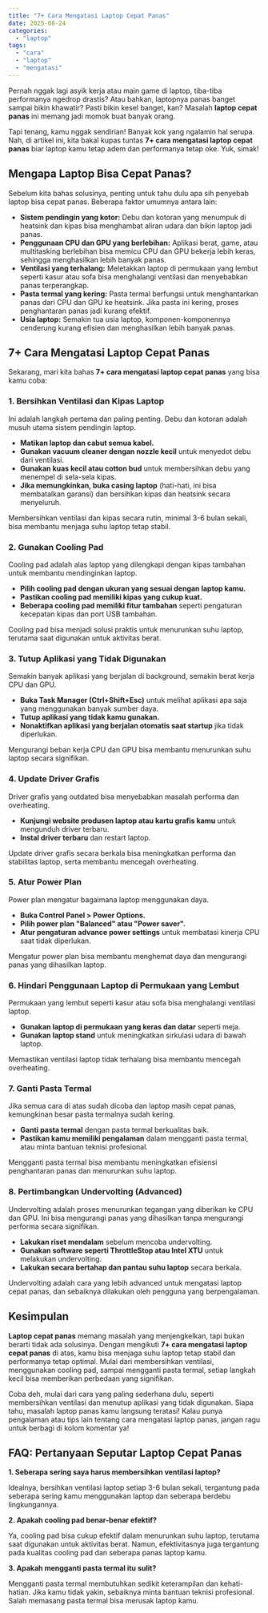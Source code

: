 ```yaml
---
title: "7+ Cara Mengatasi Laptop Cepat Panas"
date: 2025-08-24
categories: 
  - "laptop"
tags: 
  - "cara"
  - "laptop"
  - "mengatasi"
---
```


Pernah nggak lagi asyik kerja atau main game di laptop, tiba-tiba performanya ngedrop drastis? Atau bahkan, laptopnya panas banget sampai bikin khawatir? Pasti bikin kesel banget, kan? Masalah **laptop cepat panas** ini memang jadi momok buat banyak orang.

Tapi tenang, kamu nggak sendirian! Banyak kok yang ngalamin hal serupa. Nah, di artikel ini, kita bakal kupas tuntas **7+ cara mengatasi laptop cepat panas** biar laptop kamu tetap adem dan performanya tetap oke. Yuk, simak!

## Mengapa Laptop Bisa Cepat Panas?

Sebelum kita bahas solusinya, penting untuk tahu dulu apa sih penyebab laptop bisa cepat panas. Beberapa faktor umumnya antara lain:

- **Sistem pendingin yang kotor:** Debu dan kotoran yang menumpuk di heatsink dan kipas bisa menghambat aliran udara dan bikin laptop jadi panas.
- **Penggunaan CPU dan GPU yang berlebihan:** Aplikasi berat, game, atau multitasking berlebihan bisa memicu CPU dan GPU bekerja lebih keras, sehingga menghasilkan lebih banyak panas.
- **Ventilasi yang terhalang:** Meletakkan laptop di permukaan yang lembut seperti kasur atau sofa bisa menghalangi ventilasi dan menyebabkan panas terperangkap.
- **Pasta termal yang kering:** Pasta termal berfungsi untuk menghantarkan panas dari CPU dan GPU ke heatsink. Jika pasta ini kering, proses penghantaran panas jadi kurang efektif.
- **Usia laptop:** Semakin tua usia laptop, komponen-komponennya cenderung kurang efisien dan menghasilkan lebih banyak panas.

## 7+ Cara Mengatasi Laptop Cepat Panas

Sekarang, mari kita bahas **7+ cara mengatasi laptop cepat panas** yang bisa kamu coba:

### 1\. Bersihkan Ventilasi dan Kipas Laptop

Ini adalah langkah pertama dan paling penting. Debu dan kotoran adalah musuh utama sistem pendingin laptop.

- **Matikan laptop dan cabut semua kabel.**
- **Gunakan vacuum cleaner dengan nozzle kecil** untuk menyedot debu dari ventilasi.
- **Gunakan kuas kecil atau cotton bud** untuk membersihkan debu yang menempel di sela-sela kipas.
- **Jika memungkinkan, buka casing laptop** (hati-hati, ini bisa membatalkan garansi) dan bersihkan kipas dan heatsink secara menyeluruh.

Membersihkan ventilasi dan kipas secara rutin, minimal 3-6 bulan sekali, bisa membantu menjaga suhu laptop tetap stabil.

### 2\. Gunakan Cooling Pad

Cooling pad adalah alas laptop yang dilengkapi dengan kipas tambahan untuk membantu mendinginkan laptop.

- **Pilih cooling pad dengan ukuran yang sesuai dengan laptop kamu.**
- **Pastikan cooling pad memiliki kipas yang cukup kuat.**
- **Beberapa cooling pad memiliki fitur tambahan** seperti pengaturan kecepatan kipas dan port USB tambahan.

Cooling pad bisa menjadi solusi praktis untuk menurunkan suhu laptop, terutama saat digunakan untuk aktivitas berat.

### 3\. Tutup Aplikasi yang Tidak Digunakan

Semakin banyak aplikasi yang berjalan di background, semakin berat kerja CPU dan GPU.

- **Buka Task Manager (Ctrl+Shift+Esc)** untuk melihat aplikasi apa saja yang menggunakan banyak sumber daya.
- **Tutup aplikasi yang tidak kamu gunakan.**
- **Nonaktifkan aplikasi yang berjalan otomatis saat startup** jika tidak diperlukan.

Mengurangi beban kerja CPU dan GPU bisa membantu menurunkan suhu laptop secara signifikan.

### 4\. Update Driver Grafis

Driver grafis yang outdated bisa menyebabkan masalah performa dan overheating.

- **Kunjungi website produsen laptop atau kartu grafis kamu** untuk mengunduh driver terbaru.
- **Instal driver terbaru** dan restart laptop.

Update driver grafis secara berkala bisa meningkatkan performa dan stabilitas laptop, serta membantu mencegah overheating.

### 5\. Atur Power Plan

Power plan mengatur bagaimana laptop menggunakan daya.

- **Buka Control Panel > Power Options.**
- **Pilih power plan "Balanced" atau "Power saver".**
- **Atur pengaturan advance power settings** untuk membatasi kinerja CPU saat tidak diperlukan.

Mengatur power plan bisa membantu menghemat daya dan mengurangi panas yang dihasilkan laptop.

### 6\. Hindari Penggunaan Laptop di Permukaan yang Lembut

Permukaan yang lembut seperti kasur atau sofa bisa menghalangi ventilasi laptop.

- **Gunakan laptop di permukaan yang keras dan datar** seperti meja.
- **Gunakan laptop stand** untuk meningkatkan sirkulasi udara di bawah laptop.

Memastikan ventilasi laptop tidak terhalang bisa membantu mencegah overheating.

### 7\. Ganti Pasta Termal

Jika semua cara di atas sudah dicoba dan laptop masih cepat panas, kemungkinan besar pasta termalnya sudah kering.

- **Ganti pasta termal** dengan pasta termal berkualitas baik.
- **Pastikan kamu memiliki pengalaman** dalam mengganti pasta termal, atau minta bantuan teknisi profesional.

Mengganti pasta termal bisa membantu meningkatkan efisiensi penghantaran panas dan menurunkan suhu laptop.

### 8\. Pertimbangkan Undervolting (Advanced)

Undervolting adalah proses menurunkan tegangan yang diberikan ke CPU dan GPU. Ini bisa mengurangi panas yang dihasilkan tanpa mengurangi performa secara signifikan.

- **Lakukan riset mendalam** sebelum mencoba undervolting.
- **Gunakan software seperti ThrottleStop atau Intel XTU** untuk melakukan undervolting.
- **Lakukan secara bertahap dan pantau suhu laptop** secara berkala.

Undervolting adalah cara yang lebih advanced untuk mengatasi laptop cepat panas, dan sebaiknya dilakukan oleh pengguna yang berpengalaman.

## Kesimpulan

**Laptop cepat panas** memang masalah yang menjengkelkan, tapi bukan berarti tidak ada solusinya. Dengan mengikuti **7+ cara mengatasi laptop cepat panas** di atas, kamu bisa menjaga suhu laptop tetap stabil dan performanya tetap optimal. Mulai dari membersihkan ventilasi, menggunakan cooling pad, sampai mengganti pasta termal, setiap langkah kecil bisa memberikan perbedaan yang signifikan.

Coba deh, mulai dari cara yang paling sederhana dulu, seperti membersihkan ventilasi dan menutup aplikasi yang tidak digunakan. Siapa tahu, masalah laptop panas kamu langsung teratasi! Kalau punya pengalaman atau tips lain tentang cara mengatasi laptop panas, jangan ragu untuk berbagi di kolom komentar ya!

## FAQ: Pertanyaan Seputar Laptop Cepat Panas

**1\. Seberapa sering saya harus membersihkan ventilasi laptop?**

Idealnya, bersihkan ventilasi laptop setiap 3-6 bulan sekali, tergantung pada seberapa sering kamu menggunakan laptop dan seberapa berdebu lingkungannya.

**2\. Apakah cooling pad benar-benar efektif?**

Ya, cooling pad bisa cukup efektif dalam menurunkan suhu laptop, terutama saat digunakan untuk aktivitas berat. Namun, efektivitasnya juga tergantung pada kualitas cooling pad dan seberapa panas laptop kamu.

**3\. Apakah mengganti pasta termal itu sulit?**

Mengganti pasta termal membutuhkan sedikit keterampilan dan kehati-hatian. Jika kamu tidak yakin, sebaiknya minta bantuan teknisi profesional. Salah memasang pasta termal bisa merusak laptop kamu.
